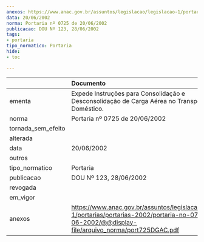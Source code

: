 ```yaml
---
anexos: https://www.anac.gov.br/assuntos/legislacao/legislacao-1/portarias/portarias-2002/portaria-no-0725-de-20-06-2002/@@display-file/arquivo_norma/port725DGAC.pdf
data: 20/06/2002
norma: Portaria nº 0725 de 20/06/2002
publicacao: DOU Nº 123, 28/06/2002
tags:
- portaria
tipo_normatico: Portaria
hide: 
- toc 
 
---
```


|                    | Documento                                                                                                                                                     |
|:-------------------|:--------------------------------------------------------------------------------------------------------------------------------------------------------------|
| ementa             | Expede Instruções para Consolidação e Desconsolidação de Carga Aérea no Transporte Regular Doméstico.                                                         |
| norma              | Portaria nº 0725 de 20/06/2002                                                                                                                                |
| tornada_sem_efeito |                                                                                                                                                               |
| alterada           |                                                                                                                                                               |
| data               | 20/06/2002                                                                                                                                                    |
| outros             |                                                                                                                                                               |
| tipo_normatico     | Portaria                                                                                                                                                      |
| publicacao         | DOU Nº 123, 28/06/2002                                                                                                                                        |
| revogada           |                                                                                                                                                               |
| em_vigor           |                                                                                                                                                               |
| anexos             | https://www.anac.gov.br/assuntos/legislacao/legislacao-1/portarias/portarias-2002/portaria-no-0725-de-20-06-2002/@@display-file/arquivo_norma/port725DGAC.pdf |